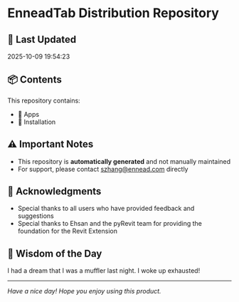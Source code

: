 # EnneadTab Distribution Repository

## 📅 Last Updated
2025-10-09 19:54:23



## 📦 Contents
This repository contains:
- 📂 Apps
- 📂 Installation

## ⚠️ Important Notes
- This repository is **automatically generated** and not manually maintained
- For support, please contact szhang@ennead.com directly

## 🙏 Acknowledgments
- Special thanks to all users who have provided feedback and suggestions
- Special thanks to Ehsan and the pyRevit team for providing the foundation for the Revit Extension

## 💭 Wisdom of the Day
I had a dream that I was a muffler last night. I woke up exhausted!

---
*Have a nice day! Hope you enjoy using this product.*
